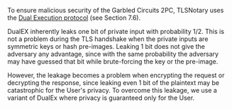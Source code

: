 To ensure malicious security of the Garbled Circuits 2PC, TLSNotary uses the [Dual Execution protocol](https://securecomputation.org/docs/pragmaticmpc.pdf) (see Section 7.6).

DualEX inherently leaks one bit of private input with probability 1/2. This is not a problem during the TLS handshake when the private inputs are symmetric keys or hash pre-images. Leaking 1 bit does not give the adversary any advantage, since with the same probability the adversary may have guessed that bit while brute-forcing the key or the pre-image.

However, the leakage becomes a problem when encrypting the request or decrypting the response, since leaking even 1 bit of the plaintext may be catastrophic for the User's privacy. To overcome this leakage, we use a variant of DualEx where privacy is guaranteed only for the User.